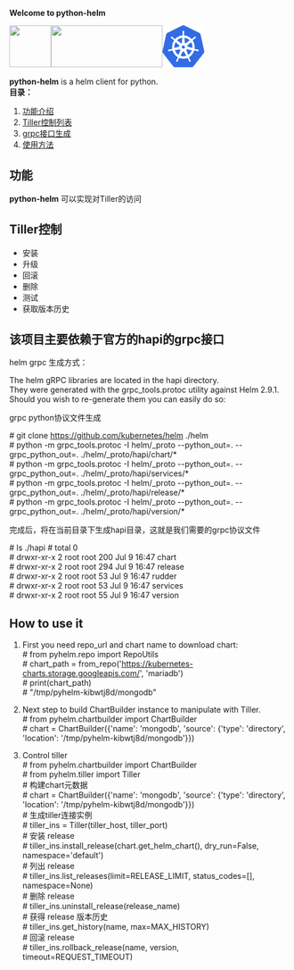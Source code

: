 **Welcome to python-helm**

<img width="75" height="75" src="https://helm.sh/assets/images/helm-logo.svg"/><img width="200" height="75" src="https://docs.python.org/3/_static/py.png"/><img width="75" height="75" src="https://github.com/kubernetes/kubernetes/raw/master/logo/logo.png"/>

**python-helm** is a helm client for python.  
**目录：**
   1. [功能介绍](#功能)
   2. [Tiller控制列表](#tiller控制)  
   3. [grpc接口生成](#该项目主要依赖于官方的hapi的grpc接口)   
   4. [使用方法](#how-to-use-it)  
## 功能 ##

**python-helm** 可以实现对Tiller的访问

**Tiller控制**  
--
- 安装  
- 升级  
- 回滚  
- 删除  
- 测试 
- 获取版本历史 

**该项目主要依赖于官方的hapi的grpc接口** 
--
helm grpc 生成方式：  

The helm gRPC libraries are located in the hapi directory.  
They were generated with the grpc_tools.protoc utility against Helm 2.9.1.   
Should you wish to re-generate them you can easily do so:  

grpc python协议文件生成  

\# git clone https://github.com/kubernetes/helm ./helm  
\# python -m grpc_tools.protoc -I helm/_proto --python_out=. --grpc_python_out=. ./helm/_proto/hapi/chart/*  
\# python -m grpc_tools.protoc -I helm/_proto --python_out=. --grpc_python_out=. ./helm/_proto/hapi/services/*  
\# python -m grpc_tools.protoc -I helm/_proto --python_out=. --grpc_python_out=. ./helm/_proto/hapi/release/*  
\# python -m grpc_tools.protoc -I helm/_proto --python_out=. --grpc_python_out=. ./helm/_proto/hapi/version/*  

完成后，将在当前目录下生成hapi目录，这就是我们需要的grpc协议文件  

\# ls ./hapi
\# total 0   
\# drwxr-xr-x 2 root root 200 Jul 9 16:47 chart  
\# drwxr-xr-x 2 root root 294 Jul 9 16:47 release  
\# drwxr-xr-x 2 root root 53 Jul 9 16:47 rudder  
\# drwxr-xr-x 2 root root 53 Jul 9 16:47 services  
\# drwxr-xr-x 2 root root 55 Jul 9 16:47 version  

**How to use it** 
--
1. First you need repo_url and chart name to download chart:  
   \# from pyhelm.repo import RepoUtils  
   \# chart_path = from_repo('https://kubernetes-charts.storage.googleapis.com/', 'mariadb')  
   \# print(chart_path)  
   \# "/tmp/pyhelm-kibwtj8d/mongodb"  

2. Next step to build ChartBuilder instance to manipulate with Tiller.  
   \# from pyhelm.chartbuilder import ChartBuilder  
   \# chart = ChartBuilder({'name': 'mongodb', 'source': {'type': 'directory', 'location': '/tmp/pyhelm-kibwtj8d/mongodb'}})   
 
3. Control tiller  
   \# from pyhelm.chartbuilder import ChartBuilder  
   \# from pyhelm.tiller import Tiller  
   \# 构建chart元数据  
   \# chart = ChartBuilder({'name': 'mongodb', 'source': {'type': 'directory', 'location': '/tmp/pyhelm-kibwtj8d/mongodb'}})  
   \# 生成tiller连接实例  
   \# tiller_ins = Tiller(tiller_host, tiller_port)  
   \# 安装 release  
   \# tiller_ins.install_release(chart.get_helm_chart(), dry_run=False, namespace='default')  
   \# 列出 release  
   \# tiller_ins.list_releases(limit=RELEASE_LIMIT, status_codes=[], namespace=None)  
   \# 删除 release  
   \# tiller_ins.uninstall_release(release_name)  
   \# 获得 release 版本历史  
   \# tiller_ins.get_history(name, max=MAX_HISTORY)  
   \# 回滚 release  
   \# tiller_ins.rollback_release(name, version, timeout=REQUEST_TIMEOUT)
